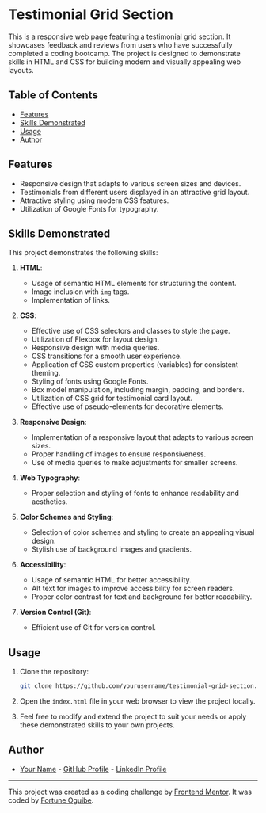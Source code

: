 # Testimonial Grid Section

This is a responsive web page featuring a testimonial grid section. It showcases feedback and reviews from users who have successfully completed a coding bootcamp. The project is designed to demonstrate skills in HTML and CSS for building modern and visually appealing web layouts.

## Table of Contents

- [Features](#features)
- [Skills Demonstrated](#skills-demonstrated)
- [Usage](#usage)
- [Author](#author)


## Features

- Responsive design that adapts to various screen sizes and devices.
- Testimonials from different users displayed in an attractive grid layout.
- Attractive styling using modern CSS features.
- Utilization of Google Fonts for typography.

## Skills Demonstrated

This project demonstrates the following skills:

1. **HTML**:
   - Usage of semantic HTML elements for structuring the content.
   - Image inclusion with `img` tags.
   - Implementation of links.

2. **CSS**:
   - Effective use of CSS selectors and classes to style the page.
   - Utilization of Flexbox for layout design.
   - Responsive design with media queries.
   - CSS transitions for a smooth user experience.
   - Application of CSS custom properties (variables) for consistent theming.
   - Styling of fonts using Google Fonts.
   - Box model manipulation, including margin, padding, and borders.
   - Utilization of CSS grid for testimonial card layout.
   - Effective use of pseudo-elements for decorative elements.

3. **Responsive Design**:
   - Implementation of a responsive layout that adapts to various screen sizes.
   - Proper handling of images to ensure responsiveness.
   - Use of media queries to make adjustments for smaller screens.

4. **Web Typography**:
   - Proper selection and styling of fonts to enhance readability and aesthetics.

5. **Color Schemes and Styling**:
   - Selection of color schemes and styling to create an appealing visual design.
   - Stylish use of background images and gradients.

6. **Accessibility**:
   - Usage of semantic HTML for better accessibility.
   - Alt text for images to improve accessibility for screen readers.
   - Proper color contrast for text and background for better readability.

7. **Version Control (Git)**:
   - Efficient use of Git for version control.

## Usage

1. Clone the repository:

   ```bash
   git clone https://github.com/yourusername/testimonial-grid-section.git
   ```

2. Open the `index.html` file in your web browser to view the project locally.

3. Feel free to modify and extend the project to suit your needs or apply these demonstrated skills to your own projects.

## Author

- [Your Name](#) - [GitHub Profile](#) - [LinkedIn Profile](#)

---

This project was created as a coding challenge by [Frontend Mentor](https://www.frontendmentor.io). It was coded by [Fortune Oguibe](https://github.com/foguibe).

```
